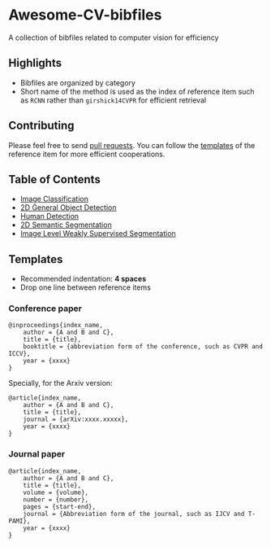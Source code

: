 # Awesome-CV-bibfiles
A collection of bibfiles related to computer vision for efficiency

## Highlights
- Bibfiles are organized by category
- Short name of the method is used as the index of reference item such as `RCNN` rather than `girshick14CVPR` for efficient retrieval

## Contributing
Please feel free to send [pull requests](https://github.com/hkzhang95/Awesome-CV-bibfiles/pulls). You can follow the [templates](#templates) of the reference item for more efficient cooperations.

## Table of Contents
- [Image Classification](bibfiles/image-classification.bib)
- [2D General Object Detection](bibfiles/2d-object-detection.bib)
- [Human Detection](bibfiles/human-detection.bib)
- [2D Semantic Segmentation](bibfiles/2d-semantic-segmentation.bib)
- [Image Level Weakly Supervised Segmentation](bibfiles/image-level-weakly-supervised-segmentation.bib)

## Templates
- Recommended indentation: **4 spaces**
- Drop one line between reference items

### Conference paper
```
@inproceedings{index_name,
    author = {A and B and C},
    title = {title},
    booktitle = {abbreviation form of the conference, such as CVPR and ICCV},
    year = {xxxx}
}
```

Specially, for the Arxiv version:
```
@article{index_name,
    author = {A and B and C},
    title = {title},
    journal = {arXiv:xxxx.xxxxx},
    year = {xxxx}
}
```

### Journal paper
```
@article{index_name, 
    author = {A and B and C}, 
    title = {title},
    volume = {volume},
    number = {number},
    pages = {start-end},
    journal = {Abbreviation form of the journal, such as IJCV and T-PAMI},
    year = {xxxx}
}
```
